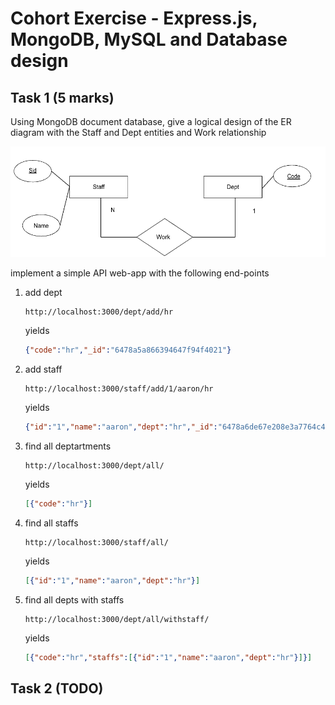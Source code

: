 # Cohort Exercise - Express.js, MongoDB, MySQL and Database design


## Task 1 (5 marks)

Using MongoDB document database, give a logical design of the ER diagram with the Staff and Dept entities and Work relationship

![](./images/er2.png) 

implement a simple API web-app with the following end-points

1. add dept
    ```url
    http://localhost:3000/dept/add/hr
    ```
    yields
    ```json
    {"code":"hr","_id":"6478a5a866394647f94f4021"}
    ```
1. add staff
    ```url
    http://localhost:3000/staff/add/1/aaron/hr
    ```
    yields
    ```json
    {"id":"1","name":"aaron","dept":"hr","_id":"6478a6de67e208e3a7764c43"}
    ```
1. find all deptartments
    ```url
    http://localhost:3000/dept/all/
    ```
    yields
    ```json
    [{"code":"hr"}]
    ```
1. find all staffs 
    ```url
    http://localhost:3000/staff/all/
    ```
    yields
    ```json
    [{"id":"1","name":"aaron","dept":"hr"}]  
    ```
1. find all depts with staffs
    ```url
    http://localhost:3000/dept/all/withstaff/
    ```
    yields
    ```json
    [{"code":"hr","staffs":[{"id":"1","name":"aaron","dept":"hr"}]}]
    ```


## Task 2 (TODO)